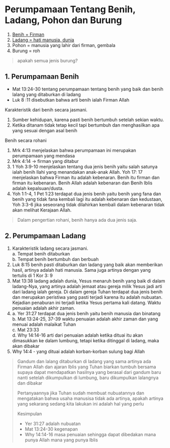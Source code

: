 # Perumpamaan Tentang Benih, Ladang, Pohon dan Burung

1. [Benih = Firman](https://github.com/setiadijoe/KelasCenter154/blob/main/Perumpamaan%20Tentang%20Benih%20Ladang%20Pohon%20Dan%20Burung.md#1-perumpamaan-benih)
2. [Ladang = hati manusia, dunia](https://github.com/setiadijoe/KelasCenter154/blob/main/Perumpamaan%20Tentang%20Benih%20Ladang%20Pohon%20Dan%20Burung.md#2-perumpamaan-ladang)
3. Pohon = manusia yang lahir dari firman, gembala
4. Burung = roh
>apakah semua jenis burung?

## 1. Perumpamaan Benih
- Mat 13:24-30 tentang perumpamaan tentang benih yang baik dan benih lalang yang ditaburkan di ladang
- Luk 8 :11 disebutkan bahwa arti benih ialah Firman Allah

Karakteristik dari benih secara jasmani.
1. Sumber kehidupan, karena pasti benih bertumbuh setelah sekian waktu.
2. Ketika ditanam tidak tetap kecil tapi bertumbuh dan menghasilkan apa yang sesuai dengan asal benih

Benih secara rohani
1. Mrk 4:13 menjelaskan bahwa perumpamaan ini merupakan perumpamaan yang mendasa<br>
2. Mrk 4:14 -> firman yang ditabur<br>
3. 1 Yoh 3:9-10 menjelaskan tentang dua jenis benih yaitu salah satunya ialah benih Ilahi yang menandakan anak-anak Allah. Yoh 17: 17 menjelaskan bahwa Firman itu adalah kebenaran. Benih itu firman dan firman itu kebenaran. Benih Allah adalah kebenaran dan Benih Iblis adalah kepalsuan/dusta.<br>
4. Yoh 1:1-4, 1 Pet 1:23 terdapat dua jenis benih yaitu benih yang fana dan benih yang tidak fana kembali lagi itu adalah kebenaran dan kedustaan, Yoh 3:3-6 jika seseorang tidak dilahirkan kembali dalam kebenaran tidak akan melihat Kerajaan Allah.<br>

> Dalam pengertian rohani, benih hanya ada dua jenis saja.

## 2. Perumpamaan Ladang
1. Karakteristik ladang secara jasmani.<br>
    a. Tempat benih ditaburkan<br>
    b. Tempat benih bertumbuh dan berbuah<br>
2. Luk 8:15 benih pasti ditaburkan dan ladang yang baik akan memberikan hasil, artinya adalah hati manusia. Sama juga artinya dengan yang tertulis di 1 Kor 3: 9
3. Mat 13:38 ladang adalah dunia, Yesus menaruh benih yang baik di dalam ladang-Nya, yang artinya adalah jemaat atau gereja milik Yesus jadi arti dari ladang ialah gereja. Di dalam gereja Tuhan terdapat dua jenis benih dan merupakan peristiwa yang pasti terjadi karena itu adalah nubuatan. Kejadian penaburan ini terjadi ketika Yesus pertama kali datang. Waktu penuaian adalah akhir zaman.
4. a. Yer 31:27 terdapat dua jenis benih yaitu benih manusia dan binatang<br>
   b. Mat 13:24-25, 37-39 waktu penuaian adalah akhir zaman dan yang menuai adalah malaikat Tuhan<br>
   c. Mat 23:33<br>
   d. Why 14:14-16 arti dari penuaian adalah ketika dituai itu akan dimasukkan ke dalam lumbung, tetapi ketika ditinggal di ladang, maka akan dibakar<br>
5. Why 14:4 - yang dituai adalah korban-korban sulung bagi Allah

> Gandum dan lalang ditaburkan di ladang yang sama artinya ada Firman Allah dan ajaran Iblis yang Tuhan biarkan tumbuh bersama supaya dapat mendapatkan hasilnya yang berasal dari gandum baru nanti setelah dikumpulkan di lumbung, baru dikumpulkan lalangnya dan dibakar
>
> Pertanyaannya jika Tuhan sudah membuat nubuatannya dan mengatakan bahwa usaha manusisa tidak ada artinya, apakah artinya yang sekarang sedang kita lakukan ini adalah hal yang perlu
>
> Kesimpulan
> - Yer 31:27 adalah nubuatan
> - Mat 13:24-30 kegenapan
> - Why 14:14-16 masa penuaian sehingga dapat dibedakan mana punya Allah mana yang punya Iblis
